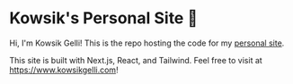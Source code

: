 # Kowsik's Personal Site 👤

Hi, I'm Kowsik Gelli! This is the repo hosting the code for my [personal site](https://www.kowsikgelli.com).

This site is built with Next.js, React, and Tailwind. Feel free to visit at https://www.kowsikgelli.com!
